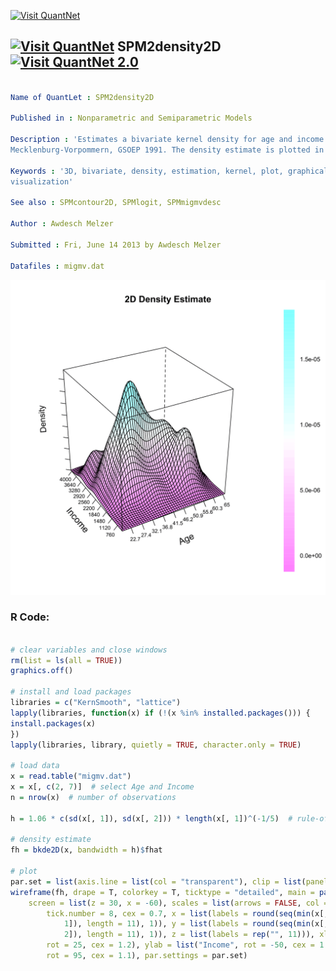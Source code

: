 
[<img src="https://github.com/QuantLet/Styleguide-and-FAQ/blob/master/pictures/banner.png" width="888" alt="Visit QuantNet">](http://quantlet.de/)

## [<img src="https://github.com/QuantLet/Styleguide-and-FAQ/blob/master/pictures/qloqo.png" alt="Visit QuantNet">](http://quantlet.de/) **SPM2density2D** [<img src="https://github.com/QuantLet/Styleguide-and-FAQ/blob/master/pictures/QN2.png" width="60" alt="Visit QuantNet 2.0">](http://quantlet.de/)

```yaml

Name of QuantLet : SPM2density2D

Published in : Nonparametric and Semiparametric Models

Description : 'Estimates a bivariate kernel density for age and income of migration data from
Mecklenburg-Vorpommern, GSOEP 1991. The density estimate is plotted in the 3D space.'

Keywords : '3D, bivariate, density, estimation, kernel, plot, graphical representation, data
visualization'

See also : SPMcontour2D, SPMlogit, SPMmigmvdesc

Author : Awdesch Melzer

Submitted : Fri, June 14 2013 by Awdesch Melzer

Datafiles : migmv.dat

```

![Picture1](SPM2density2D-1.png)


### R Code:
```r

# clear variables and close windows
rm(list = ls(all = TRUE))
graphics.off()

# install and load packages
libraries = c("KernSmooth", "lattice")
lapply(libraries, function(x) if (!(x %in% installed.packages())) {
install.packages(x)
})
lapply(libraries, library, quietly = TRUE, character.only = TRUE)

# load data
x = read.table("migmv.dat")
x = x[, c(2, 7)]  # select Age and Income
n = nrow(x)  # number of observations

h = 1.06 * c(sd(x[, 1]), sd(x[, 2])) * length(x[, 1])^(-1/5)  # rule-of-thumb bandwidth's

# density estimate
fh = bkde2D(x, bandwidth = h)$fhat

# plot
par.set = list(axis.line = list(col = "transparent"), clip = list(panel = "off"))
wireframe(fh, drape = T, colorkey = T, ticktype = "detailed", main = paste("2D Density Estimate"), 
    screen = list(z = 30, x = -60), scales = list(arrows = FALSE, col = "black", distance = 1, 
        tick.number = 8, cex = 0.7, x = list(labels = round(seq(min(x[, 1]), max(x[, 
            1]), length = 11), 1)), y = list(labels = round(seq(min(x[, 2]), max(x[, 
            2]), length = 11), 1)), z = list(labels = rep("", 11))), xlab = list("Age", 
        rot = 25, cex = 1.2), ylab = list("Income", rot = -50, cex = 1.2), zlab = list("Density", 
        rot = 95, cex = 1.1), par.settings = par.set)

```
